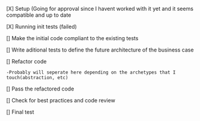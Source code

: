 [X] Setup (Going for approval since I havent worked with it yet and it seems compatible and up to date

[X]  Running init tests (failed)

[] Make the initial code compliant to the existing tests

[] Write aditional tests to define the future architecture of the business case

[] Refactor code

    -Probably will seperate here depending on the archetypes that I touch(abstraction, etc)
    
[] Pass the refactored code

[] Check for best practices and code review

[] Final test
